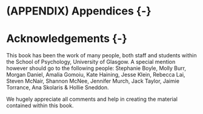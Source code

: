 # (APPENDIX) Appendices {-} 

# Acknowledgements {-}

This book has been the work of many people, both staff and students within the School of Psychology, University of Glasgow. A special mention however should go to the following people: Stephanie Boyle, Molly Burr, Morgan Daniel, Amalia Gomoiu, Kate Haining, Jesse Klein, Rebecca Lai, Steven McNair, Shannon McNee, Jennifer Murch, Jack Taylor, Jaimie Torrance, Ana Skolaris & Hollie Sneddon.

We hugely appreciate all comments and help in creating the material contained within this book.


<!-- # Stats by Hand {-} -->

<!-- There is an accompanying workbook in development that looks at calculating statistics by hand. If you are interested in it (though it is in development stages so is rough) you can see it here: [The Handy Workbook for Stats by Hand](https://psyteachr.github.io/handyworkbook/){target="_blank"} -->
